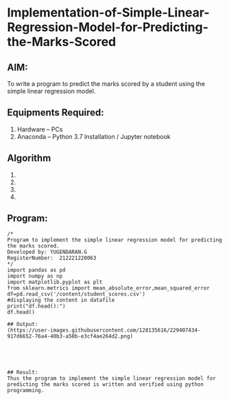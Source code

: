 # Implementation-of-Simple-Linear-Regression-Model-for-Predicting-the-Marks-Scored

## AIM:
To write a program to predict the marks scored by a student using the simple linear regression model.

## Equipments Required:
1. Hardware – PCs
2. Anaconda – Python 3.7 Installation / Jupyter notebook

## Algorithm
1. 
2. 
3. 
4. 

## Program:
```
/*
Program to implement the simple linear regression model for predicting the marks scored.
Developed by: YUGENDARAN.G
RegisterNumber:  212221220063
*/
import pandas as pd
import numpy as np
import matplotlib.pyplot as plt
from sklearn.metrics import mean_absolute_error,mean_squared_error
df=pd.read_csv('/content/student_scores.csv')
#displaying the content in datafile
print("df.head():")
df.head()

## Output:
(https://user-images.githubusercontent.com/128135616/229407434-917d6652-76a4-40b3-a50b-e3cf4ae264d2.png)





## Result:
Thus the program to implement the simple linear regression model for predicting the marks scored is written and verified using python programming.
